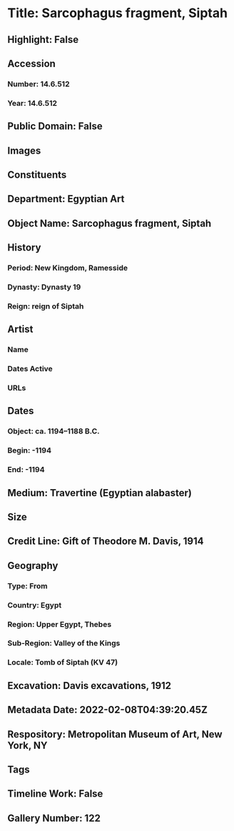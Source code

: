 # Title: Sarcophagus fragment, Siptah
## Highlight: False
## Accession
### Number: 14.6.512
### Year: 14.6.512
## Public Domain: False
## Images
## Constituents
## Department: Egyptian Art
## Object Name: Sarcophagus fragment, Siptah
## History
### Period: New Kingdom, Ramesside
### Dynasty: Dynasty 19
### Reign: reign of Siptah
## Artist
### Name
### Dates Active
### URLs
## Dates
### Object: ca. 1194–1188 B.C.
### Begin: -1194
### End: -1194
## Medium: Travertine (Egyptian alabaster)
## Size
## Credit Line: Gift of Theodore M. Davis, 1914
## Geography
### Type: From
### Country: Egypt
### Region: Upper Egypt, Thebes
### Sub-Region: Valley of the Kings
### Locale: Tomb of Siptah (KV 47)
## Excavation: Davis excavations, 1912
## Metadata Date: 2022-02-08T04:39:20.45Z
## Respository: Metropolitan Museum of Art, New York, NY
## Tags
## Timeline Work: False
## Gallery Number: 122